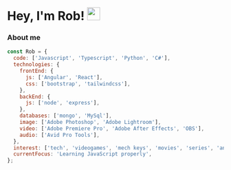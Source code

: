 <!-- # Hey, I'm Rob! ![waving hand](https://i.imgur.com/8dPUpZC.gif) -->

# Hey, I'm Rob! <img src="https://i.imgur.com/8dPUpZC.gif" width="30">

### About me

```javascript
const Rob = {
  code: ['Javascript', 'Typescript', 'Python', 'C#'],
  technologies: {
    frontEnd: {
      js: ['Angular', 'React'],
      css: ['bootstrap', 'tailwindcss'],
    },
    backEnd: {
      js: ['node', 'express'],
    },
    databases: ['mongo', 'MySql'],
    image: ['Adobe Photoshop', 'Adobe Lightroom'],
    video: ['Adobe Premiere Pro', 'Adobe After Effects', 'OBS'],
    audio: ['Avid Pro Tools'],
  },
  interest: ['tech', 'videogames', 'mech keys', 'movies', 'series', 'anime'],
  currentFocus: 'Learning JavaScript properly',
};
```
